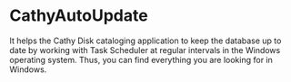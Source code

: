 # CathyAutoUpdate

It helps the Cathy Disk cataloging application to keep the database up to date by working with Task Scheduler at regular intervals in the Windows operating system. Thus, you can find everything you are looking for in Windows.
